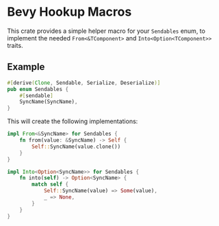 # Bevy Hookup Macros

This crate provides a simple helper macro for your `Sendables` enum, to implement the needed `From<&TComponent>` and `Into<Option<TComponent>>` traits.

## Example

```rust
#[derive(Clone, Sendable, Serialize, Deserialize)]
pub enum Sendables {
    #[sendable]
    SyncName(SyncName),
}
```

This will create the following implementations:

```rust
impl From<&SyncName> for Sendables {
    fn from(value: &SyncName) -> Self {
        Self::SyncName(value.clone())
    }
}

impl Into<Option<SyncName>> for Sendables {
    fn into(self) -> Option<SyncName> {
        match self {
            Self::SyncName(value) => Some(value),
            _ => None,
        }
    }
}
```